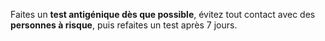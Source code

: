 Faites un **test antigénique dès que possible**, évitez tout contact avec des **personnes à risque**, puis refaites un test après 7 jours.
